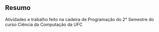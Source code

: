 ## Resumo
Atividades e trabalho feito na cadeira de Programação do 2° Semestre do curso Ciência da Computação da UFC
